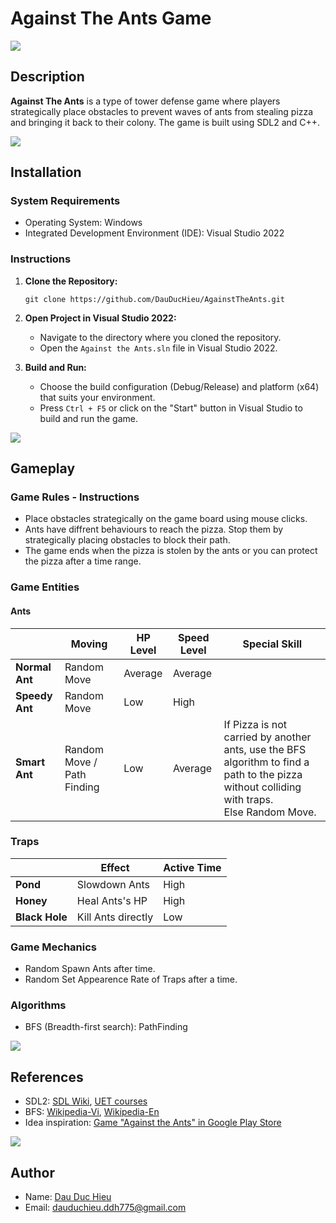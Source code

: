 # Against The Ants Game

<img src="https://user-images.githubusercontent.com/73097560/115834477-dbab4500-a447-11eb-908a-139a6edaec5c.gif">

## Description
**Against The Ants** is a type of tower defense game where players strategically place obstacles to prevent waves of ants from stealing pizza and bringing it back to their colony. The game is built using SDL2 and C++.

<img src="https://user-images.githubusercontent.com/73097560/115834477-dbab4500-a447-11eb-908a-139a6edaec5c.gif">

## Installation

### System Requirements
- Operating System: Windows
- Integrated Development Environment (IDE): Visual Studio 2022

### Instructions
1. **Clone the Repository:**
   ```
   git clone https://github.com/DauDucHieu/AgainstTheAnts.git
   ```

2. **Open Project in Visual Studio 2022:**
   - Navigate to the directory where you cloned the repository.
   - Open the `Against the Ants.sln` file in Visual Studio 2022.

3. **Build and Run:**
   - Choose the build configuration (Debug/Release) and platform (x64) that suits your environment.
   - Press `Ctrl + F5` or click on the "Start" button in Visual Studio to build and run the game.

<img src="https://user-images.githubusercontent.com/73097560/115834477-dbab4500-a447-11eb-908a-139a6edaec5c.gif">

## Gameplay

### Game Rules - Instructions
- Place obstacles strategically on the game board using mouse clicks.
- Ants have diffrent behaviours to reach the pizza. Stop them by strategically placing obstacles to block their path.
- The game ends when the pizza is stolen by the ants or you can protect the pizza after a time range.

### Game Entities
#### Ants
|               | ****Moving****             | ****HP Level**** |****Speed Level**** | ****Special Skill**** |
|---------------|----------------------------|------------------|--------------------| ----------------------| 
| **Normal Ant**| Random Move                | Average          | Average            |                       |
| **Speedy Ant**| Random Move                | Low              | High               |                       |
| **Smart Ant** | Random Move / Path Finding | Low              | Average            | If Pizza is not carried by another ants, use the BFS algorithm to find a path to the pizza without colliding with traps. <br>Else Random Move. |
### Traps
|               |   Effect           | Active Time|
|---------------|--------------------|------------|
| **Pond**      | Slowdown Ants      | High       |
| **Honey**     | Heal Ants's HP     | High       |
| **Black Hole**| Kill Ants directly | Low        |

### Game Mechanics
- Random Spawn Ants after time.
- Random Set Appearence Rate of Traps after a time.

### Algorithms
- BFS (Breadth-first search): PathFinding

<img src="https://user-images.githubusercontent.com/73097560/115834477-dbab4500-a447-11eb-908a-139a6edaec5c.gif">

## References
- SDL2: [SDL Wiki](https://wiki.libsdl.org/SDL2/Tutorials), [UET courses](https://courses.uet.vnu.edu.vn/pluginfile.php/384113/mod_resource/content/1/Lec07-08-SDL.pdf)
- BFS: [Wikipedia-Vi](https://vi.wikipedia.org/wiki/T%C3%ACm_ki%E1%BA%BFm_theo_chi%E1%BB%81u_r%E1%BB%99ng), [Wikipedia-En](https://en.wikipedia.org/wiki/Breadth-first_search)
- Idea inspiration: [Game "Against the Ants" in Google Play Store](https://play.google.com/store/apps/details?id=com.themaniacs.againsttheants&hl=vi&gl=US)

<img src="https://user-images.githubusercontent.com/73097560/115834477-dbab4500-a447-11eb-908a-139a6edaec5c.gif">

## Author
- Name: [Dau Duc Hieu](https://github.com/DauDucHieu)
- Email: dauduchieu.ddh775@gmail.com
